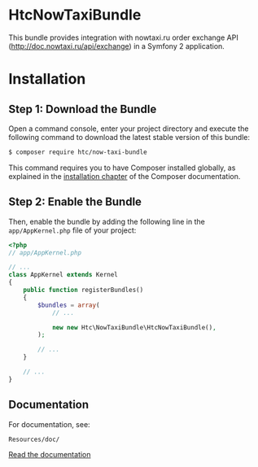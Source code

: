 HtcNowTaxiBundle
============

This bundle provides integration with nowtaxi.ru order exchange API (http://doc.nowtaxi.ru/api/exchange) in a Symfony 2 application.

Installation
============

Step 1: Download the Bundle
---------------------------

Open a command console, enter your project directory and execute the
following command to download the latest stable version of this bundle:

```bash
$ composer require htc/now-taxi-bundle
```

This command requires you to have Composer installed globally, as explained
in the [installation chapter](https://getcomposer.org/doc/00-intro.md)
of the Composer documentation.

Step 2: Enable the Bundle
-------------------------

Then, enable the bundle by adding the following line in the `app/AppKernel.php`
file of your project:

```php
<?php
// app/AppKernel.php

// ...
class AppKernel extends Kernel
{
    public function registerBundles()
    {
        $bundles = array(
            // ...

            new new Htc\NowTaxiBundle\HtcNowTaxiBundle(),
        );

        // ...
    }

    // ...
}
```

## Documentation

For documentation, see:
```
Resources/doc/
```
[Read the documentation](https://github.com/HighTechnologiesCenter/htc-nowtaxi-bundle/blob/master/Resources/docs/index.md)
